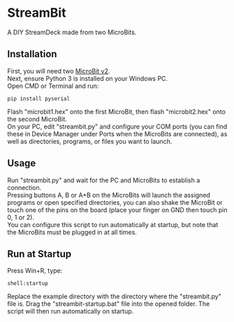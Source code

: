 # StreamBit  
A DIY StreamDeck made from two MicroBits.

## Installation  
First, you will need two [MicroBit v2](https://www.amazon.com/Micro-Original-Starter-Microbit-Battery/dp/B0F1DQTT79).  
Next, ensure Python 3 is installed on your Windows PC.  
Open CMD or Terminal and run:  
```
pip install pyserial
```
Flash "microbit1.hex" onto the first MicroBit, then flash "microbit2.hex" onto the second MicroBit.  
On your PC, edit "streambit.py" and configure your COM ports (you can find these in Device Manager under Ports when the MicroBits are connected), as well as directories, programs, or files you want to launch.

## Usage  
Run "streambit.py" and wait for the PC and MicroBits to establish a connection.  
Pressing buttons A, B or A+B on the MicroBits will launch the assigned programs or open specified directories, you can also shake the MicroBit or touch one of the pins on the board (place your finger on GND then touch pin 0, 1 or 2).  
You can configure this script to run automatically at startup, but note that the MicroBits must be plugged in at all times.

## Run at Startup  
Press Win+R, type:  
```
shell:startup
```
Replace the example directory with the directory where the "streambit.py" file is.
Drag the "streambit-startup.bat" file into the opened folder. The script will then run automatically on startup.
